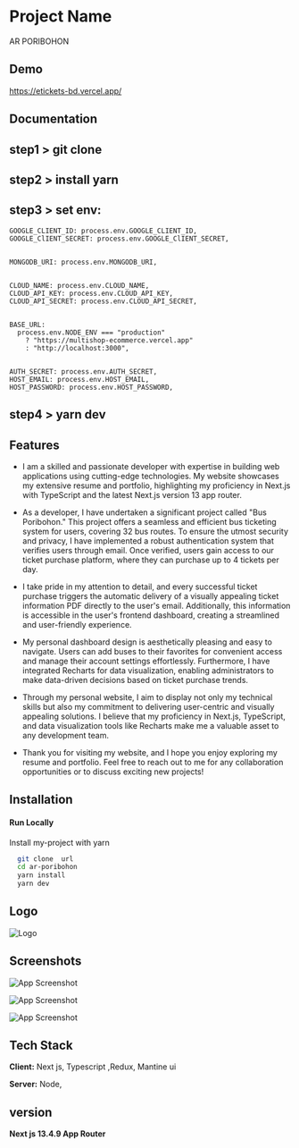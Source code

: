 # Project Name

AR PORIBOHON

## Demo

https://etickets-bd.vercel.app/

## Documentation

## step1 > git clone

## step2 > install yarn

## step3 > set env:

    GOOGLE_CLIENT_ID: process.env.GOOGLE_CLIENT_ID,
    GOOGLE_ClIENT_SECRET: process.env.GOOGLE_ClIENT_SECRET,


    MONGODB_URI: process.env.MONGODB_URI,


    CLOUD_NAME: process.env.CLOUD_NAME,
    CLOUD_API_KEY: process.env.CLOUD_API_KEY,
    CLOUD_API_SECRET: process.env.CLOUD_API_SECRET,


    BASE_URL:
      process.env.NODE_ENV === "production"
        ? "https://multishop-ecommerce.vercel.app"
        : "http://localhost:3000",


    AUTH_SECRET: process.env.AUTH_SECRET,
    HOST_EMAIL: process.env.HOST_EMAIL,
    HOST_PASSWORD: process.env.HOST_PASSWORD,

## step4 > yarn dev

## Features

- I am a skilled and passionate developer with expertise in building web applications using cutting-edge technologies. My website showcases my extensive resume and portfolio, highlighting my proficiency in Next.js with TypeScript and the latest Next.js version 13 app router.
- As a developer, I have undertaken a significant project called "Bus Poribohon." This project offers a seamless and efficient bus ticketing system for users, covering 32 bus routes. To ensure the utmost security and privacy, I have implemented a robust authentication system that verifies users through email. Once verified, users gain access to our ticket purchase platform, where they can purchase up to 4 tickets per day.
- I take pride in my attention to detail, and every successful ticket purchase triggers the automatic delivery of a visually appealing ticket information PDF directly to the user's email. Additionally, this information is accessible in the user's frontend dashboard, creating a streamlined and user-friendly experience.
- My personal dashboard design is aesthetically pleasing and easy to navigate. Users can add buses to their favorites for convenient access and manage their account settings effortlessly. Furthermore, I have integrated Recharts for data visualization, enabling administrators to make data-driven decisions based on ticket purchase trends.

- Through my personal website, I aim to display not only my technical skills but also my commitment to delivering user-centric and visually appealing solutions. I believe that my proficiency in Next.js, TypeScript, and data visualization tools like Recharts make me a valuable asset to any development team.

- Thank you for visiting my website, and I hope you enjoy exploring my resume and portfolio. Feel free to reach out to me for any collaboration opportunities or to discuss exciting new projects!

## Installation

#### Run Locally

Install my-project with yarn

```bash
  git clone  url
  cd ar-poribohon
  yarn install
  yarn dev

```

## Logo

![Logo](https://i.ibb.co/QfKqVGD/logo-3-r-bg.png)

## Screenshots

![App Screenshot](https://i.ibb.co/BZzVpzN/etickets-header.png)

![App Screenshot](https://i.ibb.co/fvW3BQ8/etickets-footer.png)

![App Screenshot](https://i.ibb.co/25gVb5d/etickets-dahboard-1.png)

## Tech Stack

**Client:** Next js, Typescript ,Redux, Mantine ui

**Server:** Node,

## version

**Next js 13.4.9 App Router**

